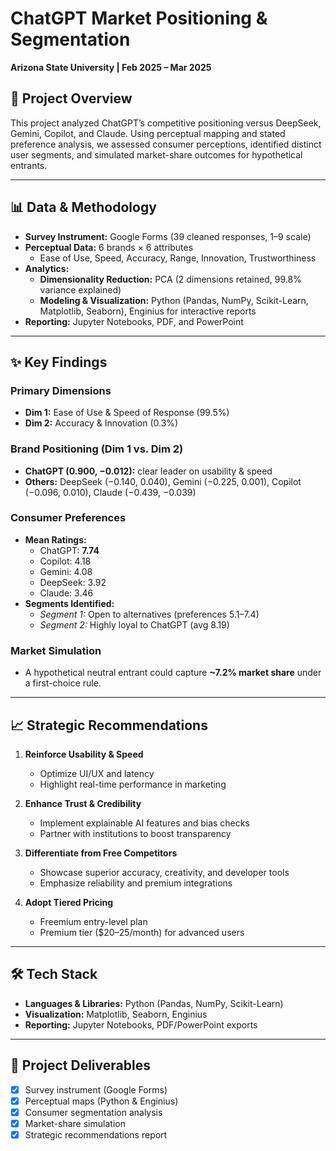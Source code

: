 # ChatGPT Market Positioning & Segmentation  
**Arizona State University | Feb 2025 – Mar 2025**

## 🚀 Project Overview  
This project analyzed ChatGPT’s competitive positioning versus DeepSeek, Gemini, Copilot, and Claude. Using perceptual mapping and stated preference analysis, we assessed consumer perceptions, identified distinct user segments, and simulated market-share outcomes for hypothetical entrants.  

---

## 📊 Data & Methodology  
- **Survey Instrument:** Google Forms (39 cleaned responses, 1–9 scale)  
- **Perceptual Data:** 6 brands × 6 attributes  
  - Ease of Use, Speed, Accuracy, Range, Innovation, Trustworthiness  
- **Analytics:**  
  - **Dimensionality Reduction:** PCA (2 dimensions retained, 99.8% variance explained)  
  - **Modeling & Visualization:** Python (Pandas, NumPy, Scikit-Learn, Matplotlib, Seaborn), Enginius for interactive reports  
- **Reporting:** Jupyter Notebooks, PDF, and PowerPoint  

---

## ✨ Key Findings  

### Primary Dimensions  
- **Dim 1:** Ease of Use & Speed of Response (99.5%)  
- **Dim 2:** Accuracy & Innovation (0.3%)  

### Brand Positioning (Dim 1 vs. Dim 2)  
- **ChatGPT (0.900, −0.012):** clear leader on usability & speed  
- **Others:** DeepSeek (−0.140, 0.040), Gemini (−0.225, 0.001), Copilot (−0.096, 0.010), Claude (−0.439, −0.039)  

### Consumer Preferences  
- **Mean Ratings:**  
  - ChatGPT: **7.74**  
  - Copilot: 4.18  
  - Gemini: 4.08  
  - DeepSeek: 3.92  
  - Claude: 3.46  
- **Segments Identified:**  
  - *Segment 1:* Open to alternatives (preferences 5.1–7.4)  
  - *Segment 2:* Highly loyal to ChatGPT (avg 8.19)  

### Market Simulation  
- A hypothetical neutral entrant could capture **~7.2% market share** under a first-choice rule.  

---

## 📈 Strategic Recommendations  
1. **Reinforce Usability & Speed**  
   - Optimize UI/UX and latency  
   - Highlight real-time performance in marketing  

2. **Enhance Trust & Credibility**  
   - Implement explainable AI features and bias checks  
   - Partner with institutions to boost transparency  

3. **Differentiate from Free Competitors**  
   - Showcase superior accuracy, creativity, and developer tools  
   - Emphasize reliability and premium integrations  

4. **Adopt Tiered Pricing**  
   - Freemium entry-level plan  
   - Premium tier ($20–25/month) for advanced users  

---

## 🛠️ Tech Stack  
- **Languages & Libraries:** Python (Pandas, NumPy, Scikit-Learn)  
- **Visualization:** Matplotlib, Seaborn, Enginius  
- **Reporting:** Jupyter Notebooks, PDF/PowerPoint exports  

---

## 📂 Project Deliverables  
- [x] Survey instrument (Google Forms)  
- [x] Perceptual maps (Python & Enginius)  
- [x] Consumer segmentation analysis  
- [x] Market-share simulation  
- [x] Strategic recommendations report  
